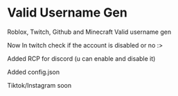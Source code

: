 # Valid Username Gen
Roblox, Twitch, Github and Minecraft Valid username gen

Now In twitch check if the account is disabled or no :>

Added RCP for discord (u can enable and disable it)

Added config.json


Tiktok/Instagram soon
